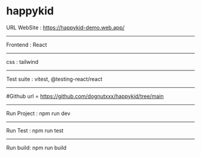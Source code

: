 # happykid 
URL WebSite : https://happykid-demo.web.app/ <hr></hr>

Frontend : React <hr></hr>
css : tailwind <hr></hr>
Test suite : vitest, @testing-react/react <hr></hr>
#Github url = https://github.com/dognutxxx/happykid/tree/main <hr></hr>

Run Project : npm run dev <hr></hr>
Run Test : npm run test  <hr></hr>
Run build: npm run build


